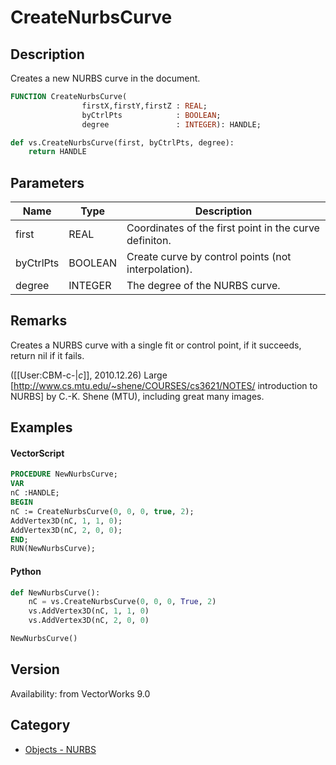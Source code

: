 # CreateNurbsCurve

## Description
Creates a new NURBS curve in the document.

```pascal
FUNCTION CreateNurbsCurve(
				firstX,firstY,firstZ : REAL;
				byCtrlPts            : BOOLEAN;
				degree               : INTEGER): HANDLE;
```

```python
def vs.CreateNurbsCurve(first, byCtrlPts, degree):
    return HANDLE
```

## Parameters
|Name|Type|Description|
|---|---|---|
|first|REAL|Coordinates of the first point in the curve definiton.|
|byCtrlPts|BOOLEAN|Create curve by control points (not interpolation).|
|degree|INTEGER|The degree of the NURBS curve.|

## Remarks
Creates a NURBS curve with a single fit or control point, if it succeeds, return nil if it fails.

([[User:CBM-c-|_c_]], 2010.12.26) Large [http://www.cs.mtu.edu/~shene/COURSES/cs3621/NOTES/ introduction to NURBS] by C.-K. Shene (MTU), including great many images.

## Examples
#### VectorScript ####
```pascal
PROCEDURE NewNurbsCurve;
VAR
nC :HANDLE;
BEGIN
nC := CreateNurbsCurve(0, 0, 0, true, 2);
AddVertex3D(nC, 1, 1, 0);
AddVertex3D(nC, 2, 0, 0);
END;
RUN(NewNurbsCurve);
```
#### Python ####
```python
def NewNurbsCurve():
	nC = vs.CreateNurbsCurve(0, 0, 0, True, 2)
	vs.AddVertex3D(nC, 1, 1, 0)
	vs.AddVertex3D(nC, 2, 0, 0)

NewNurbsCurve()
```

## Version
Availability: from VectorWorks 9.0

## Category
* [Objects - NURBS](../Categories/Objects%20-%20NURBS.md)

